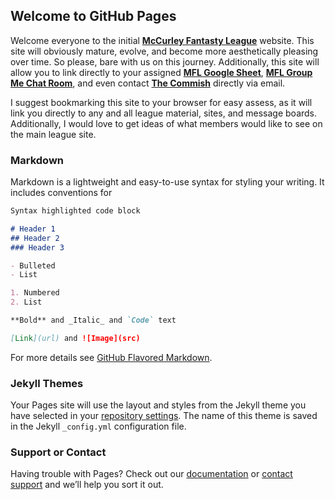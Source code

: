 ## Welcome to GitHub Pages

Welcome everyone to the initial **[McCurley Fantasty League](https://sleeper.app/leagues/516022205718880256/Sports-Tech/MFL/edit/master/README.md)** website.  This site will obviously mature, evolve, and become more aesthetically pleasing over time.  So please, bare with us on this journey.  Additionally, this site will allow you to link directly to your assigned **[MFL Google Sheet](https://docs.google.com/spreadsheets/d/1FDt6Yt4SuVrAaBL68JDkXdQ9aS-v7GubNrdL7nGypfE/edit?usp=sharing/Sports-Tech/MFL/edit/master/README.md)**, **[MFL Group Me Chat Room](https://groupme.com/join_group/51251345/KrlbtsKQ/Sports-Tech/MFL/edit/master/README.md)**, and even contact **[The Commish](mailto:justincmccurley@gmail.com//Sports-Tech/MFL/edit/master/README.md)** directly via email.

I suggest bookmarking this site to your browser for easy assess, as it will link you directly to any and all league material, sites, and message boards. Additionally, I would love to get ideas of what members would like to see on the main league site.

### Markdown

Markdown is a lightweight and easy-to-use syntax for styling your writing. It includes conventions for

```markdown
Syntax highlighted code block

# Header 1
## Header 2
### Header 3

- Bulleted
- List

1. Numbered
2. List

**Bold** and _Italic_ and `Code` text

[Link](url) and ![Image](src)
```

For more details see [GitHub Flavored Markdown](https://guides.github.com/features/mastering-markdown/).

### Jekyll Themes

Your Pages site will use the layout and styles from the Jekyll theme you have selected in your [repository settings](https://github.com/Sports-Tech/MFL/settings). The name of this theme is saved in the Jekyll `_config.yml` configuration file.

### Support or Contact

Having trouble with Pages? Check out our [documentation](https://help.github.com/categories/github-pages-basics/) or [contact support](https://github.com/contact) and we’ll help you sort it out.
